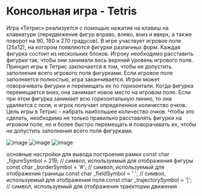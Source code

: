 # Консольная игра - Tetris
Игра «Тетрис» реализуется с помощью нажатия на клавиш на клавиатуре (передвижение фигур вправо, влево, вниз и вверх, а также поворот на 90, 180 и 270 градусов).
В игре участвует игровое поле (25х12), на котором появляются фигурки различных форм. Каждая фигурка состоит из нескольких блоков. Игроку необходимо расставить фигурки так, чтобы они занимали весь верхний уровень игрового поля. 
Принцип игры в Тетрис заключается в том, чтобы не допустить заполнения всего игрового поля фигурками. Если игровое поле заполняется полностью, игра заканчивается. Игрок может поворачивать фигурки и перемещать их по горизонтали. Когда фигурка перемещается вниз, она занимает новое место на игровом поле. Если при этом фигурка занимает всю горизонтальную линию, то она удаляется с поля, и игрок получает определенное количество очков. 
Цель игры в Тетрис - набрать наибольшее количество очков. Чтобы это сделать, необходимо не только правильно расставлять фигурки на игровом поле, но и более быстро перемещать и поворачивать их, чтобы не допустить заполнения всего поля фигурками.

![image](https://github.com/loraks12/Tetris/assets/134449870/90f27d6a-b7ef-4508-820f-7c114e7e4378)
![image](https://github.com/loraks12/Tetris/assets/134449870/f2e916b7-c109-49db-91aa-321b108295e2)
![image](https://github.com/loraks12/Tetris/assets/134449870/08038c05-9b26-4fef-a277-7d06181a8a1d)

основные настройки для вывода построения рамки
const char _figureSymbol = 219;   // символ, используемый для отображения фигуры
	const char _borderSymbol = '#';   // символ, используемый для отображения границы
	const char _fieldSymbol = ' ';   // символ, используемый для отображения поля
	const char _trajectorySymbol = '|';   // символ, используемый для отображения траектории движения
  
